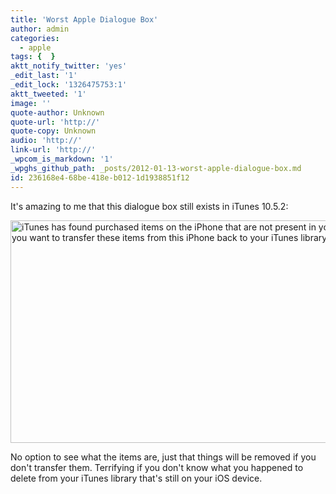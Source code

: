 ```yaml
---
title: 'Worst Apple Dialogue Box'
author: admin
categories:
  - apple
tags: {  }
aktt_notify_twitter: 'yes'
_edit_last: '1'
_edit_lock: '1326475753:1'
aktt_tweeted: '1'
image: ''
quote-author: Unknown
quote-url: 'http://'
quote-copy: Unknown
audio: 'http://'
link-url: 'http://'
_wpcom_is_markdown: '1'
_wpghs_github_path: _posts/2012-01-13-worst-apple-dialogue-box.md
id: 236168e4-68be-418e-b012-1d1938851f12
---
```

<p>It's amazing to me that this dialogue box still exists in iTunes 10.5.2:</p>
<p><img src="https://chrisenns.com/wp-content/uploads/2012/01/iTunes-Has-Found.png" alt="iTunes has found purchased items on the iPhone that are not present in your iTunes library. Do you want to transfer these items from this iPhone back to your iTunes library?" title="iTunes Has Found" width="644" height="356" class="aligncenter size-full wp-image-19966" /></p>
<p>No option to see what the items are, just that things will be removed if you don't transfer them. Terrifying if you don't know what you happened to delete from your iTunes library that's still on your iOS device.</p>
